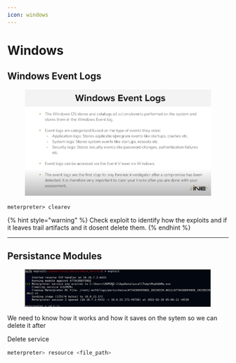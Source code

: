 ```yaml
---
icon: windows
---
```


# Windows

## Windows Event Logs

<figure><img src="../../../../.gitbook/assets/image (16).png" alt=""><figcaption></figcaption></figure>

```
meterpreter> clearev
```

{% hint style="warning" %}
Check exploit to identify how the exploits and if it leaves trail artifacts and it dosent delete them.
{% endhint %}

***

## Persistance Modules

<figure><img src="../../../../.gitbook/assets/image (1) (1).png" alt=""><figcaption></figcaption></figure>

We need to know how it works and how it saves on the sytem so we can delete it after

Delete service

```bash
meterpreter> resource <file_path>
```
